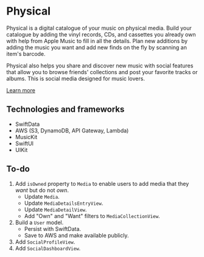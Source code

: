 # Physical
Physical is a digital catalogue of your music on physical media. Build your catalogue by adding the vinyl records, CDs, and cassettes you already own with help from Apple Music to fill in all the details. Plan new additions by adding the music you want and add new finds on the fly by scanning an item's barcode.

Physical also helps you share and discover new music with social features that allow you to browse friends' collections and post your favorite tracks or albums. This is social media designed for music lovers.

[Learn more](http://spencerhartland.com/physical.html)

## Technologies and frameworks
- SwiftData
- AWS (S3, DynamoDB, API Gateway, Lambda)
- MusicKit
- SwiftUI
- UIKit

## To-do
1. Add `isOwned` property to `Media` to enable users to add media that they *want* but do not *own*.
    - Update `Media`.
    - Update `MediaDetailsEntryView`.
    - Update `MediaDetailView`.
    - Add "Own" and "Want" filters to `MediaCollectionView`.
2. Build a `User` model.
    - Persist with SwiftData.
    - Save to AWS and make available publicly.
3. Add `SocialProfileView`.
4. Add `SocialDashboardView`.
